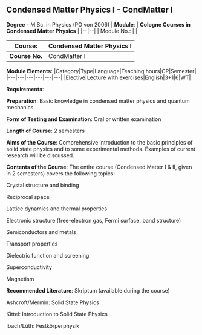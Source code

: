 ## Condensed Matter Physics I - CondMatter I

**Degree** - M.Sc. in Physics (PO von 2006)
| **Module**: | **Cologne Courses in Condensed Matter Physics** |
|--|--|
| Module No.: |  |

| **Course**: | Condensed Matter Physics I |
|------|------|
| **Course No.** | CondMatter I |

**Module Elements**:
|Category|Type|Language|Teaching hours|CP|Semester|
|---|---|---|---|---|---|
|Elective|Lecture with exercises|English|3+1|6|WT|

**Requirements**:


**Preparation**:
Basic knowledge in condensed matter physics and quantum mechanics

**Form of Testing and Examination**:
Oral or written examination

**Length of Course**:
2 semesters

**Aims of the Course**:
Comprehensive introduction to the basic principles of solid state physics and to some experimental methods. Examples of current research will be discussed.

**Contents of the Course**:
The entire course (Condensed Matter I & II, given in 2 semesters) covers the following topics: 

Crystal structure and binding

Reciprocal space

Lattice dynamics and thermal properties

Electronic structure (free-electron gas, Fermi surface, band structure)

Semiconductors and metals

Transport properties

Dielectric function and screening

Superconductivity

Magnetism

**Recommended Literature**:
Skriptum (available during the course)

Ashcroft/Mermin: Solid State Physics 

Kittel: Introduction to Solid State Physics

Ibach/Lüth: Festkörperphysik


